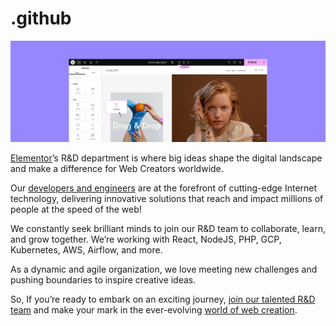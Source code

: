 # .github

![screenshot](https://raw.githubusercontent.com/elementor/.github/master/profile/cover.png)

[Elementor](https://elementor.com)’s R&D department is where big ideas shape the digital landscape and make a difference for Web Creators worldwide.

Our [developers and engineers](https://developers.elementor.com/) are at the forefront of cutting-edge Internet technology, delivering innovative solutions that reach and impact millions of people at the speed of the web!

We constantly seek brilliant minds to join our R&D team to collaborate, learn, and grow together. We’re working with React, NodeJS, PHP, GCP, Kubernetes, AWS, Airflow, and more.

As a dynamic and agile organization, we love meeting new challenges and pushing boundaries to inspire creative ideas.

So, If you’re ready to embark on an exciting journey, [join our talented R&D team](https://elementor.careers/) and make your mark in the ever-evolving [world of web creation](https://playground.elementor.com/).
